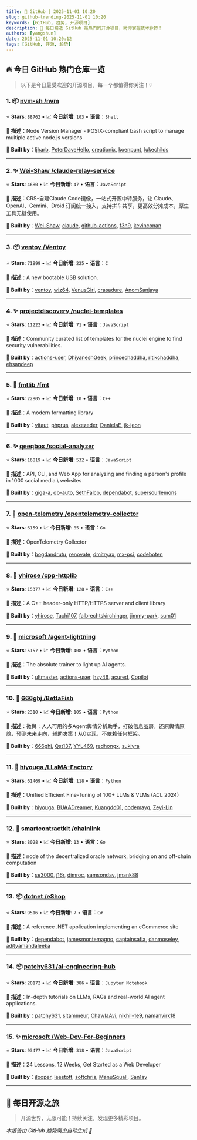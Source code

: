 ```yaml
---
title: 🚀 GitHub | 2025-11-01 10:20
slug: github-trending-2025-11-01 10:20
keywords: [GitHub, 趋势, 开源项目]
description: 🌟 每日精选 GitHub 最热门的开源项目，助你掌握技术脉搏！
authors: [yangshun]
date: 2025-11-01 10:20:12
tags: [GitHub, 开源, 趋势]
---
```


## 🔥 今日 GitHub 热门仓库一览

> 以下是今日最受欢迎的开源项目，每一个都值得你关注！💡

### 1. 📦 [nvm-sh /nvm](https://github.com/nvm-sh/nvm)

⭐ **Stars**: `88762`   •   📈 **今日新增**: `103`   •   **语言**：`Shell`

📝 **描述**：Node Version Manager - POSIX-compliant bash script to manage multiple active node.js versions

🤝 **Built by**：[ljharb](https://github.com/ljharb), [PeterDaveHello](https://github.com/PeterDaveHello), [creationix](https://github.com/creationix), [koenpunt](https://github.com/koenpunt), [lukechilds](https://github.com/lukechilds)

---

### 2. ✨ [Wei-Shaw /claude-relay-service](https://github.com/Wei-Shaw/claude-relay-service)

⭐ **Stars**: `4680`   •   📈 **今日新增**: `47`   •   **语言**：`JavaScript`

📝 **描述**：CRS-自建Claude Code镜像，一站式开源中转服务，让 Claude、OpenAI、Gemini、Droid 订阅统一接入，支持拼车共享，更高效分摊成本，原生工具无缝使用。

🤝 **Built by**：[Wei-Shaw](https://github.com/Wei-Shaw), [claude](https://github.com/claude), [github-actions](https://github.com/github-actions), [f3n9](https://github.com/f3n9), [kevinconan](https://github.com/kevinconan)

---

### 3. 📦 [ventoy /Ventoy](https://github.com/ventoy/Ventoy)

⭐ **Stars**: `71899`   •   📈 **今日新增**: `225`   •   **语言**：`C`

📝 **描述**：A new bootable USB solution.

🤝 **Built by**：[ventoy](https://github.com/ventoy), [wiz64](https://github.com/wiz64), [VenusGirl](https://github.com/VenusGirl), [crasadure](https://github.com/crasadure), [AnomSanjaya](https://github.com/AnomSanjaya)

---

### 4. ✨ [projectdiscovery /nuclei-templates](https://github.com/projectdiscovery/nuclei-templates)

⭐ **Stars**: `11222`   •   📈 **今日新增**: `71`   •   **语言**：`JavaScript`

📝 **描述**：Community curated list of templates for the nuclei engine to find security vulnerabilities.

🤝 **Built by**：[actions-user](https://github.com/actions-user), [DhiyaneshGeek](https://github.com/DhiyaneshGeek), [princechaddha](https://github.com/princechaddha), [ritikchaddha](https://github.com/ritikchaddha), [ehsandeep](https://github.com/ehsandeep)

---

### 5. 🔧 [fmtlib /fmt](https://github.com/fmtlib/fmt)

⭐ **Stars**: `22805`   •   📈 **今日新增**: `10`   •   **语言**：`C++`

📝 **描述**：A modern formatting library

🤝 **Built by**：[vitaut](https://github.com/vitaut), [phprus](https://github.com/phprus), [alexezeder](https://github.com/alexezeder), [DanielaE](https://github.com/DanielaE), [jk-jeon](https://github.com/jk-jeon)

---

### 6. ✨ [qeeqbox /social-analyzer](https://github.com/qeeqbox/social-analyzer)

⭐ **Stars**: `16819`   •   📈 **今日新增**: `532`   •   **语言**：`JavaScript`

📝 **描述**：API, CLI, and Web App for analyzing and finding a person's profile in 1000 social media \ websites

🤝 **Built by**：[giga-a](https://github.com/giga-a), [qb-auto](https://github.com/qb-auto), [SethFalco](https://github.com/SethFalco), [dependabot](https://github.com/dependabot), [supersourlemons](https://github.com/supersourlemons)

---

### 7. 🚦 [open-telemetry /opentelemetry-collector](https://github.com/open-telemetry/opentelemetry-collector)

⭐ **Stars**: `6159`   •   📈 **今日新增**: `85`   •   **语言**：`Go`

📝 **描述**：OpenTelemetry Collector

🤝 **Built by**：[bogdandrutu](https://github.com/bogdandrutu), [renovate](https://github.com/renovate), [dmitryax](https://github.com/dmitryax), [mx-psi](https://github.com/mx-psi), [codeboten](https://github.com/codeboten)

---

### 8. 🔧 [yhirose /cpp-httplib](https://github.com/yhirose/cpp-httplib)

⭐ **Stars**: `15377`   •   📈 **今日新增**: `128`   •   **语言**：`C++`

📝 **描述**：A C++ header-only HTTP/HTTPS server and client library

🤝 **Built by**：[yhirose](https://github.com/yhirose), [Tachi107](https://github.com/Tachi107), [falbrechtskirchinger](https://github.com/falbrechtskirchinger), [jimmy-park](https://github.com/jimmy-park), [sum01](https://github.com/sum01)

---

### 9. 🐍 [microsoft /agent-lightning](https://github.com/microsoft/agent-lightning)

⭐ **Stars**: `5157`   •   📈 **今日新增**: `408`   •   **语言**：`Python`

📝 **描述**：The absolute trainer to light up AI agents.

🤝 **Built by**：[ultmaster](https://github.com/ultmaster), [actions-user](https://github.com/actions-user), [hzy46](https://github.com/hzy46), [acured](https://github.com/acured), [Copilot](https://github.com/Copilot)

---

### 10. 🐍 [666ghj /BettaFish](https://github.com/666ghj/BettaFish)

⭐ **Stars**: `2310`   •   📈 **今日新增**: `105`   •   **语言**：`Python`

📝 **描述**：微舆：人人可用的多Agent舆情分析助手，打破信息茧房，还原舆情原貌，预测未来走向，辅助决策！从0实现，不依赖任何框架。

🤝 **Built by**：[666ghj](https://github.com/666ghj), [Qst137](https://github.com/Qst137), [YYL469](https://github.com/YYL469), [redhongx](https://github.com/redhongx), [sukiyra](https://github.com/sukiyra)

---

### 11. 🐍 [hiyouga /LLaMA-Factory](https://github.com/hiyouga/LLaMA-Factory)

⭐ **Stars**: `61469`   •   📈 **今日新增**: `118`   •   **语言**：`Python`

📝 **描述**：Unified Efficient Fine-Tuning of 100+ LLMs & VLMs (ACL 2024)

🤝 **Built by**：[hiyouga](https://github.com/hiyouga), [BUAADreamer](https://github.com/BUAADreamer), [Kuangdd01](https://github.com/Kuangdd01), [codemayq](https://github.com/codemayq), [Zeyi-Lin](https://github.com/Zeyi-Lin)

---

### 12. 🚦 [smartcontractkit /chainlink](https://github.com/smartcontractkit/chainlink)

⭐ **Stars**: `8028`   •   📈 **今日新增**: `13`   •   **语言**：`Go`

📝 **描述**：node of the decentralized oracle network, bridging on and off-chain computation

🤝 **Built by**：[se3000](https://github.com/se3000), [j16r](https://github.com/j16r), [dimroc](https://github.com/dimroc), [samsondav](https://github.com/samsondav), [jmank88](https://github.com/jmank88)

---

### 13. 📦 [dotnet /eShop](https://github.com/dotnet/eShop)

⭐ **Stars**: `9516`   •   📈 **今日新增**: `7`   •   **语言**：`C#`

📝 **描述**：A reference .NET application implementing an eCommerce site

🤝 **Built by**：[dependabot](https://github.com/dependabot), [jamesmontemagno](https://github.com/jamesmontemagno), [captainsafia](https://github.com/captainsafia), [danmoseley](https://github.com/danmoseley), [adityamandaleeka](https://github.com/adityamandaleeka)

---

### 14. 📦 [patchy631 /ai-engineering-hub](https://github.com/patchy631/ai-engineering-hub)

⭐ **Stars**: `20172`   •   📈 **今日新增**: `386`   •   **语言**：`Jupyter Notebook`

📝 **描述**：In-depth tutorials on LLMs, RAGs and real-world AI agent applications.

🤝 **Built by**：[patchy631](https://github.com/patchy631), [sitammeur](https://github.com/sitammeur), [ChawlaAvi](https://github.com/ChawlaAvi), [nikhil-1e9](https://github.com/nikhil-1e9), [namanvirk18](https://github.com/namanvirk18)

---

### 15. ✨ [microsoft /Web-Dev-For-Beginners](https://github.com/microsoft/Web-Dev-For-Beginners)

⭐ **Stars**: `93477`   •   📈 **今日新增**: `318`   •   **语言**：`JavaScript`

📝 **描述**：24 Lessons, 12 Weeks, Get Started as a Web Developer

🤝 **Built by**：[jlooper](https://github.com/jlooper), [leestott](https://github.com/leestott), [softchris](https://github.com/softchris), [ManuSquall](https://github.com/ManuSquall), [San1ay](https://github.com/San1ay)

---

## 🌈 每日开源之旅

> 开源世界，无限可能！持续关注，发现更多精彩项目。

*本报告由 GitHub 趋势爬虫自动生成 🤖*
